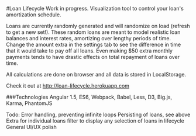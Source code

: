 #Loan Lifecycle
Work in progress. Visualization tool to control your loan's amortization schedule.

Loans are currently randomly generated and will randomize on load (refresh to get a new set!). These random loans are meant to model realistic loan balances and interest rates, amortizing over lengthy periods of time. Change the amount extra in the settings tab to see the difference in time that it would take to pay off all loans. Even making $50 extra monthly payments tends to have drastic effects on total repayment of loans over time.

All calculations are done on browser and all data is stored in LocalStorage.

Check it out at http://loan-lifecycle.herokuapp.com

###Technologies
Angular 1.5, ES6, Webpack, Babel, Less, D3, Big.js, Karma, PhantomJS

Todo:
  Error handling, preventing infinite loops
  Persisting of loans, see above
  Extra for individual loans
  filter to display any selection of loans in lifecycle
  General UI/UX polish